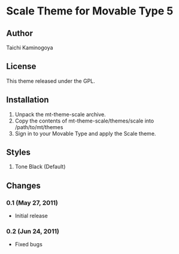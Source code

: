 # Scale Theme for Movable Type 5

## Author

Taichi Kaminogoya

## License

This theme released under the GPL.

## Installation

1. Unpack the mt-theme-scale archive.
2. Copy the contents of mt-theme-scale/themes/scale into /path/to/mt/themes
3. Sign in to your Movable Type and apply the Scale theme.

## Styles

1. Tone Black (Default)

## Changes

### 0.1 (May 27, 2011)

* Initial release

### 0.2 (Jun 24, 2011)

* Fixed bugs